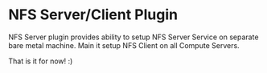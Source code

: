 NFS Server/Client Plugin
============

NFS Server plugin provides ability to setup NFS Server Service on separate bare metal
machine. Main it setup NFS Client on all Compute Servers.

That is it for now! :)
